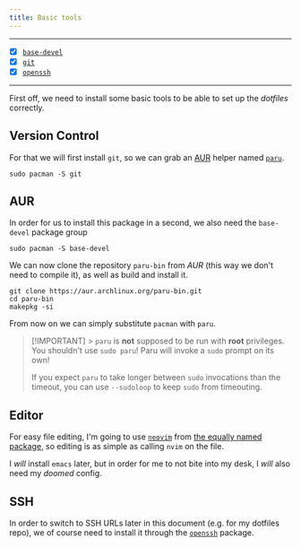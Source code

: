```yaml
---
title: Basic tools
---
```


---

- [x] [`base-devel`](https://archlinux.org/packages/core/any/base-devel/)
- [x] [`git`](https://archlinux.org/packages/extra/x86_64/git/)
- [x] [`openssh`](https://archlinux.org/packages/core/x86_64/openssh/)

---

First off, we need to install some basic tools to be able to set up the _dotfiles_ correctly.

## Version Control

For that we will first install `git`, so we can grab an [AUR](https://aur.archlinux.org) helper named [`paru`](https://github.com/morganamilo/paru).

```bash,nolang,icon=.fa.fa-terminal
sudo pacman -S git
```

## AUR

In order for us to install this package in a second, we also need the `base-devel` package group

```bash,nolang,icon=.fa.fa-terminal
sudo pacman -S base-devel
```

We can now clone the repository `paru-bin` from _AUR_ (this way we don't need to compile it),
as well as build and install it.

```bash,nolang,icon=.fa.fa-terminal
git clone https://aur.archlinux.org/paru-bin.git
cd paru-bin
makepkg -si
```

From now on we can simply substitute `pacman` with `paru`.

> [!IMPORTANT] > `paru` is **not** supposed to be run with **root** privileges.
> You shouldn't use `sudo paru`!
> Paru will invoke a `sudo` prompt on its own!
>
> If you expect `paru` to take longer between `sudo` invocations than
> the timeout, you can use `--sudoloop` to keep `sudo` from timeouting.

## Editor

For easy file editing, I'm going to use [`neovim`](https://neovim.io) from
[the equally named package](https://archlinux.org/packages/extra/x86_64/neovim/),
so editing is as simple as calling `nvim` on the file.

I _will_ install `emacs` later, but in order for me to not bite into my desk,
I _will_ also need my _doomed_ config.

## SSH

In order to switch to SSH URLs later in this document (e.g. for my dotfiles repo),
we of course need to install it through the [`openssh`](https://archlinux.org/packages/core/x86_64/openssh/) package.
